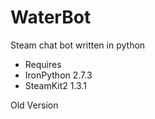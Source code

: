WaterBot
========

Steam chat bot written in python

* Requires 
* IronPython 2.7.3
* SteamKit2 1.3.1

Old Version
